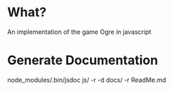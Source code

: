 What?
=====
An implementation of the game Ogre in javascript


Generate Documentation
=====
node_modules/.bin/jsdoc js/ -r -d docs/ -r ReadMe.md
